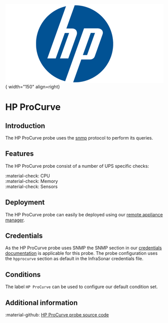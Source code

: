 ![HP](../../../images/probe_hp.png){ width="150" align=right}

# HP ProCurve

## Introduction

The HP ProCurve probe uses the [snmp](index.md) protocol to perform its queries.

## Features

The HP ProCurve probe consist of a number of UPS specific checks:

:material-check: CPU<br>
:material-check: Memory<br>
:material-check: Sensors

## Deployment

The HP ProCurve probe can easily be deployed using our [remote appliance manager](../../../application/agentcores.md#remote-appliance-manager).

## Credentials

As the HP ProCurve probe uses SNMP the SNMP section in our [credentials documentation](../appliance/credentials.md) is applicable for this probe.
The probe configuration uses the `hpprocurve` section as default in the InfraSonar credentials file.

## Conditions

The label `HP ProCurve` can be used to configure our default condition set.

## Additional information

:material-github: [HP ProCurve probe source code](https://github.com/infrasonar/hpprocurve-probe)
